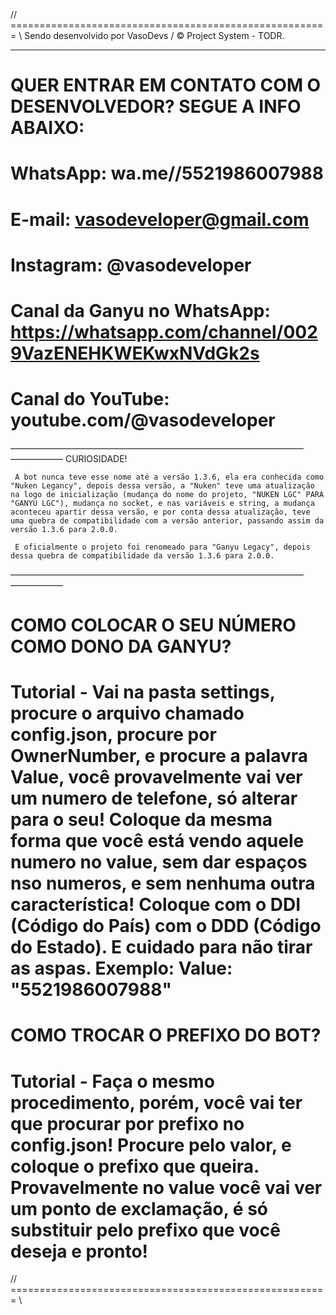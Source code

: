 // ======================================================= \\
    Sendo desenvolvido por VasoDevs / © Project System - TODR.
______________________________________________________   
# QUER ENTRAR EM CONTATO COM O DESENVOLVEDOR? SEGUE A INFO ABAIXO:

# WhatsApp: wa.me//5521986007988

# E-mail: vasodeveloper@gmail.com

# Instagram: @vasodeveloper

# Canal da Ganyu no WhatsApp: https://whatsapp.com/channel/0029VazENEHKWEKwxNVdGk2s

# Canal do YouTube: youtube.com/@vasodeveloper

————————–—–———–—————————————————–——–——————
                       CURIOSIDADE!
                       
     A bot nunca teve esse nome até a versão 1.3.6, ela era conhecida como "Nuken Legancy", depois dessa versão, a "Nuken" teve uma atualização na logo de inicialização (mudança do nome do projeto, "NUKEN LGC" PARA "GANYU LGC"), mudança no socket, e nas variáveis e string, a mudança aconteceu apartir dessa versão, e por conta dessa atualização, teve uma quebra de compatibilidade com a versão anterior, passando assim da versão 1.3.6 para 2.0.0.
     
     E oficialmente o projeto foi renomeado para "Ganyu Legacy", depois dessa quebra de compatibilidade da versão 1.3.6 para 2.0.0.
————————–—–———–—————————————————–——–——————    
# COMO COLOCAR O SEU NÚMERO COMO DONO DA GANYU?

# Tutorial - Vai na pasta settings, procure o arquivo chamado config.json, procure por OwnerNumber, e procure a palavra Value, você provavelmente vai ver um numero de telefone, só alterar para o seu! Coloque da mesma forma que você está vendo aquele numero no value, sem dar espaços nso numeros, e sem nenhuma outra característica! Coloque com o DDI (Código do País) com o DDD (Código do Estado). E cuidado para não tirar as aspas. Exemplo: Value: "5521986007988"

# COMO TROCAR O PREFIXO DO BOT?

# Tutorial - Faça o mesmo procedimento, porém, você vai ter que procurar por prefixo no config.json! Procure pelo valor, e coloque o prefixo que queira. Provavelmente no value você vai ver um ponto de exclamação, é só substituir pelo prefixo que você deseja e pronto!
   
// ======================================================= \\
